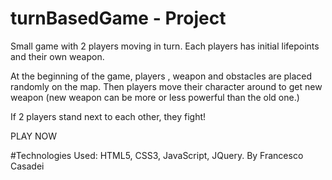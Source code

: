 # turnBasedGame - Project


Small game with 2 players moving in turn. Each players has initial lifepoints and their own weapon.

At the beginning of the game, players , weapon and obstacles are placed randomly on the map. 
Then players move their character around to get new weapon (new weapon can be more or less powerful than the old one.)

If 2 players stand next to each other, they fight!

PLAY NOW

#Technologies Used: HTML5, CSS3, JavaScript, JQuery.
By Francesco Casadei
